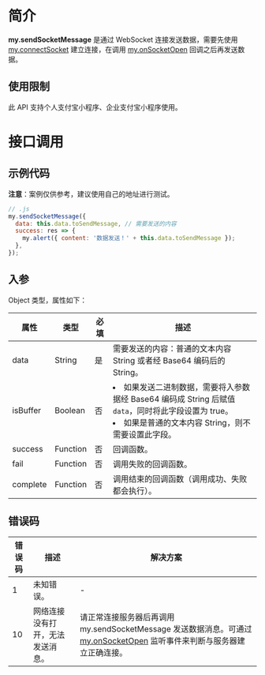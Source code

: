 # 简介

**my.sendSocketMessage** 是通过 WebSocket 连接发送数据，需要先使用 [my.connectSocket](/mini/api/vx19c3) 建立连接，在调用 [my.onSocketOpen](/mini/api/itm5og) 回调之后再发送数据。

## 使用限制

此 API 支持个人支付宝小程序、企业支付宝小程序使用。

# 接口调用

## 示例代码

**注意**：案例仅供参考，建议使用自己的地址进行测试。

```javascript
// .js
my.sendSocketMessage({
  data: this.data.toSendMessage, // 需要发送的内容
  success: res => {
    my.alert({ content: '数据发送！' + this.data.toSendMessage });
  },
});
```

## 入参

Object 类型，属性如下：

| **属性** | **类型** | **必填** | **描述** |
| --- | --- | --- | --- |
| data | String | 是 | 需要发送的内容：普通的文本内容 String 或者经 Base64 编码后的 String。 |
| isBuffer | Boolean | 否 | <li>如果发送二进制数据，需要将入参数据经 Base64 编码成 String 后赋值 `data`，同时将此字段设置为 true。</li><li>如果是普通的文本内容 String，则不需要设置此字段。</li> |
| success | Function | 否 | 回调函数。 |
| fail | Function | 否 | 调用失败的回调函数。 |
| complete | Function | 否 | 调用结束的回调函数（调用成功、失败都会执行）。 |

## 错误码
| **错误码** | **描述** | **解决方案** |
| --- | --- | --- |
| 1 | 未知错误。 | - |
| 10 | 网络连接没有打开，无法发送消息。 | 请正常连接服务器后再调用 my.sendSocketMessage 发送数据消息。可通过 [my.onSocketOpen](https://opendocs.alipay.com/mini/api/itm5og) 监听事件来判断与服务器建立正确连接。 |
